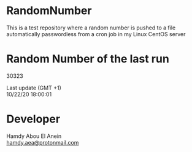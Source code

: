 # RandomNumber    
This is a test repository where a random number is pushed to a file automatically passwordless from a cron job in my Linux CentOS server    
# Random Number of the last run   
30323
      
Last update (GMT +1)    
10/22/20 18:00:01
# Developer    
Hamdy Abou El Anein   
hamdy.aea@protonmail.com
